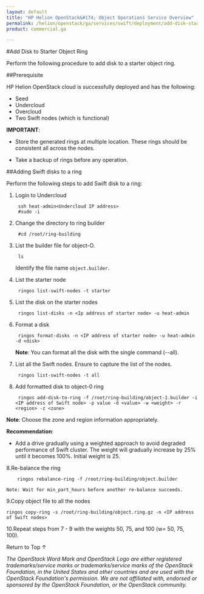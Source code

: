 ```yaml
---
layout: default
title: "HP Helion OpenStack&#174; Object Operations Service Overview"
permalink: /helion/openstack/ga/services/swift/deployment/add-disk-starter/
product: commercial.ga

---
```

<!--UNDER REVISION-->

<script>

function PageRefresh {
onLoad="window.refresh"
}

PageRefresh();

</script>

<!--
<p style="font-size: small;"> <a href=" /helion/openstack/ga/services/object/overview/scale-out-swift/">&#9664; PREV</a> | <a href="/helion/openstack/services/overview/">&#9650; UP</a> | <a href="/helion/openstack/services/overview/"> NEXT &#9654</a> </p>-->


#Add Disk to Starter Object Ring

Perform the following procedure to add disk to a starter object ring. 


##Prerequisite

HP Helion OpenStack cloud is successfully deployed and has the following: 

* Seed
* Undercloud
* Overcloud 
* Two Swift nodes (which is functional)


**IMPORTANT**:  
 
*  Store the generated rings at multiple location. These rings should be consistent all across the nodes.

* Take a backup of rings before any operation.


##Adding Swift disks to a ring


Perform the following steps to add Swift disk to a ring:

1. Login to Undercloud 

		ssh heat-admin<Undercloud IP address> 
		#sudo -i

2. Change the directory to ring builder

		#cd /root/ring-building

3. List the builder file for object-O. 

		ls

	Identify the file name `object.builder`.

3. List the starter node

		ringos list-swift-nodes -t starter

4. List the disk on the starter nodes

		ringos list-disks -n <Ip address of starter node> -u heat-admin

5. Format a disk

		ringos format-disks -n <IP address of starter node> -u heat-admin -d <disk>

	**Note**: You can format all the disk with the single command (--all).

6. List all the Swift nodes. Ensure to capture the list of the nodes.

		ringos list-swift-nodes -t all

7. Add formatted disk to object-0 ring

		ringos add-disk-to-ring -f /root/ring-building/object-1.builder -i <IP address of Swift node> -p value -d <value> -w <weight> -r <region> -z <zone>

**Note**: Choose the  zone and region information appropriately.

**Recommendation**: 
              
* Add a drive gradually using a weighted approach to avoid degraded performance of Swift cluster. The weight will gradually increase by 25% until it becomes 100%. Initial weight is 25.


8.Re-balance the ring

		ringos rebalance-ring -f /root/ring-building/object.builder
	
	Note: Wait for min_part_hours before another re-balance succeeds.	
			
9.Copy object file to all the nodes

	ringos copy-ring -s /root/ring-building/object.ring.gz -n <IP address of Swift nodes>

10.Repeat steps from 7 - 9 with the weights 50, 75, and 100 (w= 50, 75, 100).


 
<a href="#top" style="padding:14px 0px 14px 0px; text-decoration: none;"> Return to Top &#8593; </a>


*The OpenStack Word Mark and OpenStack Logo are either registered trademarks/service marks or trademarks/service marks of the OpenStack Foundation, in the United States and other countries and are used with the OpenStack Foundation's permission. We are not affiliated with, endorsed or sponsored by the OpenStack Foundation, or the OpenStack community.*